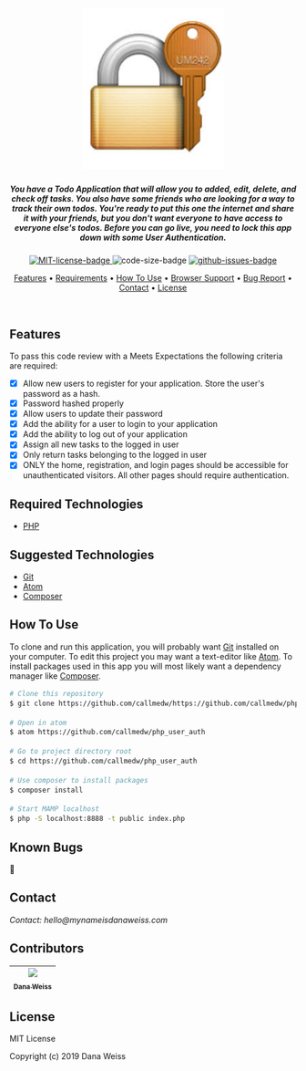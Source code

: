 <h1 align="center">
  <img class="readme" src="public/images/auth.jpg" alt="pic-hold" width="250px">
</h1>

<h5 align="center">
 You have a Todo Application that will allow you to added, edit, delete, and check off tasks. You also have some friends who are looking for a way to track their own todos. You're ready to put this one the internet and share it with your friends, but you don't want everyone to have access to everyone else's todos. Before you can go live, you need to lock this app down with some User Authentication.
</h5>

<p align="center">
  <a href="https://opensource.org/licenses/MIT">
    <img src="https://img.shields.io/badge/License-MIT-green.svg?style=popout"
    alt="MIT-license-badge">
  </a>
  <img src="https://img.shields.io/github/languages/code-size/callmedw/php_user_auth.svg?style=popout"
  alt="code-size-badge">
  <a href="https://GitHub.com/callmedw/php_user_auth/issues/">
    <img src="https://img.shields.io/github/issues/callmedw/php_user_auth.svg?style=popout"
    alt="github-issues-badge">
  </a>
</p>

<p align="center">
  <!-- <a href="#preview">Screenshot</a> • -->
  <a href="#features">Features</a> •
  <a href="#required-technologies">Requirements</a> •
  <a href="#how-to-use">How To Use</a> •
  <a href="#browser-support">Browser Support</a> •
  <a href="#known-bugs">Bug Report</a> •
  <a href="#contact">Contact</a> •
  <a href="#license">License</a>
</p>
<br>

<!-- ## Preview -->
## Features

To pass this code review with a Meets Expectations the following criteria are required:

- [x] Allow new users to register for your application. Store the user's password as a hash.
- [x] Password hashed properly
- [x] Allow users to update their password
- [x] Add the ability for a user to login to your application
- [x] Add the ability to log out of your application
- [x] Assign all new tasks to the logged in user
- [x] Only return tasks belonging to the logged in user
- [x] ONLY the home, registration, and login pages should be accessible for unauthenticated visitors. All other pages should require authentication.

## Required Technologies

* [PHP](https://php.net)

## Suggested Technologies

* [Git](https://git-scm.com)
* [Atom](https://atom.io/)
* [Composer](https://getcomposer.org/)

## How To Use

To clone and run this application, you will probably want [Git](https://git-scm.com) installed on your computer. To edit this project you may want a text-editor like [Atom](https://atom.io/). To install packages used in this app you will most likely want a dependency manager like [Composer](https://getcomposer.org/).

```bash
# Clone this repository
$ git clone https://github.com/callmedw/https://github.com/callmedw/php_user_auth.git

# Open in atom
$ atom https://github.com/callmedw/php_user_auth

# Go to project directory root
$ cd https://github.com/callmedw/php_user_auth

# Use composer to install packages
$ composer install

# Start MAMP localhost
$ php -S localhost:8888 -t public index.php

```

## Known Bugs

🐞

## Contact

_Contact: hello@mynameisdanaweiss.com_

## Contributors

<!-- prettier-ignore -->
| [<img src="https://avatars2.githubusercontent.com/u/21694548?s=460&v=4" width="100px;"/><br /><sub><b>Dana Weiss</b></sub>](https://github.com/callmedw)<br /> |
| :---: |

## License

MIT License

Copyright (c) 2019 Dana Weiss
